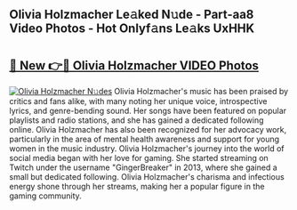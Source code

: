 ## Olivia Holzmacher Le𝚊ked N𝚞de - Part-aa8 Video Photos - Hot Onlyf𝚊ns Le𝚊ks UxHHK

# <h2><a href="http://ab84897.deff.icu/?id=Olivia+Holzmacher">🔗 New 👉🔴 Olivia Holzmacher VIDEO Photos</a></h2>

[![Olivia Holzmacher N𝚞des](https://i.imgur.com/rIISA9y.gif)](http://ab84897.deff.icu/?id=Olivia+Holzmacher)
Olivia Holzmacher's music has been praised by critics and fans alike, with many noting her unique voice, introspective lyrics, and genre-bending sound. Her songs have been featured on popular playlists and radio stations, and she has gained a dedicated following online. Olivia Holzmacher has also been recognized for her advocacy work, particularly in the area of mental health awareness and support for young women in the music industry. Olivia Holzmacher's journey into the world of social media began with her love for gaming. She started streaming on Twitch under the username "GingerBreaker" in 2013, where she gained a small but dedicated following. Olivia Holzmacher's charisma and infectious energy shone through her streams, making her a popular figure in the gaming community.

